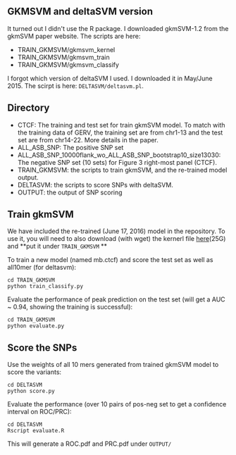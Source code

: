## GKMSVM and deltaSVM version
It turned out I didn't use the R package. I downloaded gkmSVM-1.2 from the gkmSVM paper website. The scripts are here:

+ TRAIN_GKMSVM/gkmsvm_kernel
+ TRAIN_GKMSVM/gkmsvm_train
+ TRAIN_GKMSVM/gkmsvm_classify

I forgot which version of deltaSVM I used. I downloaded it in May/June 2015. The scirpt is here: `DELTASVM/deltasvm.pl`.


## Directory
+ CTCF: The training and test set for train gkmSVM model. To match with the training data of GERV, the training set are from chr1-13 and the test set are from chr14-22. More details in the paper.
+ ALL_ASB_SNP: The positive SNP set
+ ALL_ASB_SNP_10000flank_wo_ALL_ASB_SNP_bootstrap10_size13030: The negative SNP set (10 sets) for Figure 3 right-most panel (CTCF).
+ TRAIN_GKMSVM: the scripts to train gkmSVM, and the re-trained model output.
+ DELTASVM: the scripts to score SNPs with deltaSVM.
+ OUTPUT: the output of SNP scoring

## Train gkmSVM
We have included the re-trained (June 17, 2016) model in the repository. To use it, you will need to also download (with wget) the kernerl file [here](gerv.csail.mit.edu/mb.ctcf.kernel)(25G) and **put it under `TRAIN_GKMSVM` **

To train a new model (named mb.ctcf) and score the test set as well as all10mer (for deltasvm):
```
cd TRAIN_GKMSVM
python train_classify.py
```

Evaluate the performance of peak prediction on the test set (will get a AUC ~ 0.94, showing the training is successful):
```
cd TRAIN_GKMSVM
python evaluate.py
```

## Score the SNPs
Use the weights of all 10 mers generated from trained gkmSVM model to score the variants:
```
cd DELTASVM
python score.py
```

Evaluate the performance (over 10 pairs of pos-neg set to get a confidence interval on ROC/PRC):
```
cd DELTASVM
Rscript evaluate.R
```
This will generate a ROC.pdf and PRC.pdf under `OUTPUT/`

